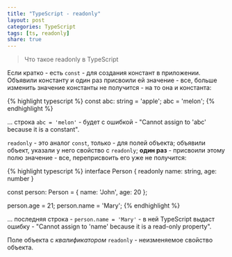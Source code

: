```yaml
---
title: "TypeScript - readonly"
layout: post
categories: TypeScript
tags: [ts, readonly]
share: true
---
```


> Что такое readonly в TypeScript

Если кратко - есть `const` - для создания констант в приложении. Объявили константу и один раз присвоили ей значение - все, больше изменить значение константы не получится - на то она и константа:

{% highlight typescript %}
const abc: string = 'apple';
abc = 'melon';
{% endhighlight %}

... строка `abc = 'melon'` - будет с ошибкой - "Cannot assign to 'abc' because it is a constant".

`readonly` - это аналог `const`, только - для полей объекта; объявили объект, указали у него свойство с `readonly`; **один раз** - присвоили этому полю значение - все, переприсвоить его уже не получится:

{% highlight typescript %}
interface Person {
  readonly name: string,
  age: number
}

const person: Person = {
  name: 'John',
  age: 20
};

person.age = 21;
person.name = 'Mary';
{% endhighlight %}

... последняя строка - `person.name = 'Mary'` - в ней TypeScript выдаст ошибку - "Cannot assign to 'name' because it is a read-only property".

Поле объекта с _квалификатором_ `readonly` - неизменяемое свойство объекта.